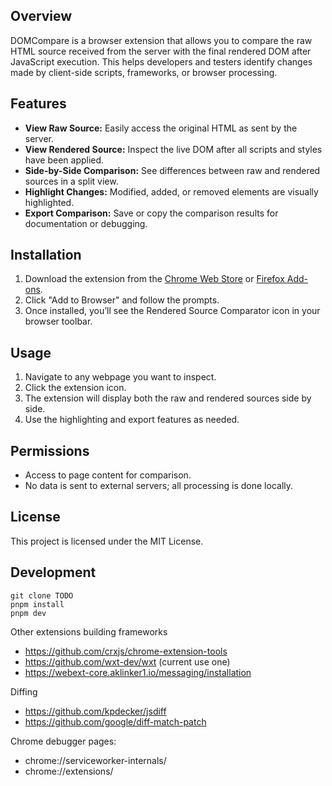 ## Overview

DOMCompare is a browser extension that allows you to compare the raw HTML source received from the server with the final rendered DOM after JavaScript execution. This helps developers and testers identify changes made by client-side scripts, frameworks, or browser processing.

## Features

- **View Raw Source:** Easily access the original HTML as sent by the server.
- **View Rendered Source:** Inspect the live DOM after all scripts and styles have been applied.
- **Side-by-Side Comparison:** See differences between raw and rendered sources in a split view.
- **Highlight Changes:** Modified, added, or removed elements are visually highlighted.
- **Export Comparison:** Save or copy the comparison results for documentation or debugging.

## Installation

1. Download the extension from the [Chrome Web Store](TODO) or [Firefox Add-ons](TODO).
2. Click "Add to Browser" and follow the prompts.
3. Once installed, you’ll see the Rendered Source Comparator icon in your browser toolbar.

## Usage

1. Navigate to any webpage you want to inspect.
2. Click the extension icon.
3. The extension will display both the raw and rendered sources side by side.
4. Use the highlighting and export features as needed.

## Permissions

- Access to page content for comparison.
- No data is sent to external servers; all processing is done locally.

## License

This project is licensed under the MIT License.

## Development

```
git clone TODO
pnpm install
pnpm dev
```

Other extensions building frameworks

- https://github.com/crxjs/chrome-extension-tools
- https://github.com/wxt-dev/wxt (current use one)
- https://webext-core.aklinker1.io/messaging/installation

Diffing

- https://github.com/kpdecker/jsdiff
- https://github.com/google/diff-match-patch

Chrome debugger pages:

- chrome://serviceworker-internals/
- chrome://extensions/
